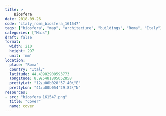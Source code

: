 ```yaml
---
title: > 
    Biosfera
date: 2018-09-26
code: "italy_roma_biosfera_161547"
tags: ["biosfera", "map", "architecture", "buildings", "Roma", "Italy"]
categories: ["Maps"]
draft: false
format:
  width: 210
  height: 297
  unit: 'mm'
location:
  place: "Roma"
  country: "Italy"
  latitude: 44.40982908593773
  longitude: 8.925481805052858
  prettyLat: "12\u00b028'57.40\"E"
  prettyLon: "41\u00b054'29.82\"N"
resources:
- src: "biosfera_161547.png"
  title: "Cover"
  name: cover
---
```

